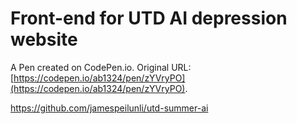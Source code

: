 # Front-end for UTD AI depression website

A Pen created on CodePen.io. Original URL: [https://codepen.io/ab1324/pen/zYVryPO](https://codepen.io/ab1324/pen/zYVryPO).

https://github.com/jamespeilunli/utd-summer-ai